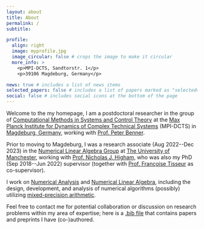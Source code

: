 ```yaml
---
layout: about
title: About
permalink: /
subtitle: 

profile:
  align: right
  image: myprofile.jpg
  image_circular: false # crops the image to make it circular
  more_info: >
    <p>MPI-DCTS, Sandtorstr. 1</p>
    <p>39106 Magdeburg, Germany</p>

news: true # includes a list of news items
selected_papers: false # includes a list of papers marked as "selected={true}"
social: false # includes social icons at the bottom of the page
---
```


Welcome to the my homepage, I am a postdoctoral researcher in the group of [Computational Methods in Systems and Control Theory](https://www.mpi-magdeburg.mpg.de/csc) at the [Max Planck Institute for Dynamics of Complex Technical Systems](https://www.mpi-magdeburg.mpg.de/2316/en) (MPI-DCTS) in [Magdeburg, Germany](https://en.wikipedia.org/wiki/Magdeburg), working with [Prof. Peter Benner](https://www.mpi-magdeburg.mpg.de/benner).

Prior to moving to Magdeburg, I was a research associate (Aug 2022--Dec 2023) in the [Numerical Linear Algebra Group](https://nla-group.org/) at [The University of Manchester](https://www.manchester.ac.uk/), working with [Prof. Nicholas J. Higham](https://nhigham.com), who was also my PhD (Sep 2018--Jun 2022) supervisor (together with [Prof. Françoise Tisseur](https://personal.maths.manchester.ac.uk/tisseur/) as co-supervisor).

I work on [Numerical Analysis](https://www.maths.manchester.ac.uk/research/themes/numerical-analysis-and-scientific-computing/) and [Numerical Linear Algebra](https://www.maths.manchester.ac.uk/research/expertise/numerical-linear-algebra/), including the design, development, and analysis of numerical algorithms (possibly) utilizing [mixed-precision arithmetic](https://en.wikipedia.org/wiki/Mixed-precision_arithmetic). 

Feel free to contact me for potential collaboration or discussion on research problems within my area of expertise; here is a [.bib file](https://github.com/xiaobo-liu/xliu-bib/blob/main/xliu-bib.bib) that contains papers and preprints I have (co-)authored.
